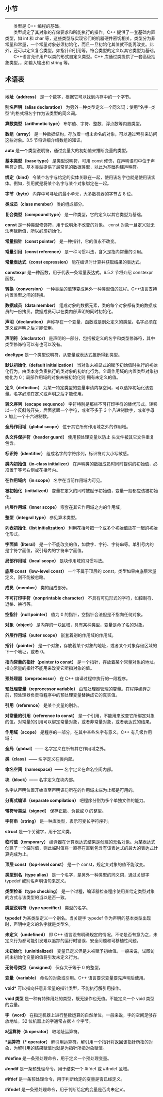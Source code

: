 ## 小节
---
&emsp;&emsp;类型是 C++ 编程的基础。  
&emsp;&emsp;类型规定了其对象的存储要求和所能执行的操作。C++ 提供了一套基础内置类型，如 int 和 char 等，这些类型与实现它们的机器硬件密切相关。类型分为非常量和常量，一个常量对象必须初始化，而且一旦初始化其值就不能再改变。此外，还可以定义复合类型，如指针和引用等。符合类型的定义以其它类型为基础。   
&emsp;&emsp;C++语言允许用户以类的形式自定义类型。C++ 库通过类提供了一套高级抽象类型，，如输入输出和 string 等。

## 术语表
---
**地址（address）** 是一个数字，根据它可以找到内存中的一个字节。   

**别名声明（alias declaration）** 为另外一种类型定义一个同义词：使用“名字=类型”的格式将名字作为该类型的同义词。   

**算数类型（arithmetic type）** 布尔值、字符、整数、浮点数等内置类型。  

**数组（array）** 是一种数据结构，存放着一组未命名的对象，可以通过索引来访问这些对象。3.5 节将详细介绍数组的知识。  

**auto** 是一个类型说明符，通过变量大的初始值来推断变量的类型。  

**基本类型（base type）** 是类型说明符，可用 const 修饰，在声明语句中位于声明符之前。基本类型提供了最常见的数据类型，以此为基础构建声明符。  

**绑定（bind）** 令某个名字与给定的实体关联在一起，使用该名字也就是使用该实体。例如，引用就是将某个名字与某个对象绑定在一起。  

**字节（byte）** 内存中可寻址的最小单元，大多数机器的字节占 8 位。  

**类成员（class member）** 类的组成部分。  

**复合类型（compound type）** 是一种类型，它的定义以其它类型为基础。  

**const** 是一种类型修饰符，用于说明永不改变的对象。 const 对象一旦定义就无法再赋新值，所以必须初始化。  

**常量指针（const pointer）** 是一种指针，它的值永不改变。  

**常量引用（const reference）** 是一种习惯叫法，含义是指向常量的引用。  

**常量表达式（const expression）** 能在编译时计算并获取结果的表达式。  

**constexpr** 是一种函数，用于代表一条常量表达式。6.5.2 节将介绍 constexpr 函数。  

**转换（conversion）** 一种类型的值转变成另外一种类型值的过程。C++语言支持内置类型之间的转换。  

**数据成员（data member）** 组成对象的数据元素，类的每个对象都有类的数据成员的一份拷贝。数据成员可以在类内部声明的同时初始化。  

**声明（declaration）** 声称存在一个变量、函数或是别处定义的类型。名字必须在定义或声明之后才能使用。  

**声明符（declarator）** 是声明的一部分，包括被定义的名字和类型修饰符，其中类型修饰符可以有也可以没有。  

**decltype** 是一个类型说明符，从变量或表达式推断得到类型。  

**默认初始化（default initialization）** 当对象未被显式的赋予初始值时执行的初始化行为。由类本身负责执行的类对象的初始化行为。全局作用域的内置类型对象初始化为 0；局部作用域的对象未被初始化则 拥有未定义的值。  

**定义（definition）** 为某一特定类型的变量申请内存空间，可以选择初始化该变量。名字必须在定义或声明之后才能使用。  

**转义序列（escape sequence）** 字符特别是那些不可打印字符的替代形式。转移以一个反斜线开头，后面紧跟一个字符，或者不多于 3 个八进制数字，或者字母 x 加上一个十六进制数。  

**全局作用域（global scope）** 位于其它所有作用域之外的作用域。  

**头文件保护符（header guard）** 使用预处理变量以防止 头文件被其它文件重复包含。  

**标识符（identifier）** 组成名字的字符序列，标识符对大小写敏感。  

**类内初始值（in-class initializer）** 在声明类的数据成员时同时提供的初始值，必须置于等号右侧或花括号内。  

**在作用域内（in scope）** 名字在当前作用域内可见。  

**被初始化（initialized）** 变量在定义的同时被赋予初始值，变量一般都应该被初始化。  

**内层作用域（inner scope）** 嵌套在其它作用域之内的作用域。  

**整型（integral type）** 参见算术类型。  

**列表初始化（list initialization）** 利用花括号把一个或多个初始值放在一起的初始化形式。  

**字面值（literal）** 是一个不能改变的值，如数字、字符、字符串等。单引号内的是字符字面值，双引号内的字符串字面值。  

**局部作用域（local scope）** 是块作用域的习惯叫法。  

**底层 const（low-level const）** 一个不属于顶层的 const，类型如果由底层常量定义，则不能被忽略。  

**成员（member）** 类的组成部分。  

**不可打印字符（nonprintable character）** 不具有可见形式的字符，如控制符、退格、换行等。  

**空指针（null pointer）** 值为 0 的指针，空指针合法但是不指向任何对象。  

**对象（object）** 是内存的一块区域，具有某种类型，变量是命了名的对象。  

**外层作用域（outer scope）** 嵌套着别的作用域的作用域。  

**指针（pointer）** 是一个对象，存放着某个对象的地址，或者某个对象存储区域的下一个地址，或者 0。  

**指向常量的指针（pointer to const）** 是一个指针，存放着某个常量对象的地址。指向常量的指针不能用来改变它所指对象的值。  

**预处理器（preprocessor）** 在 C++ 编译过程中执行的一段程序。  

**预处理变量（reprocessor variable）** 由预处理器管理的变量。在程序编译之前，预处理器负责将程序中的预处理变量替换成它的真实值。  

**引用（reference）** 是某个变量的别名。  

**对常量的引用（reference to const）** 是一个引用，不能用来改变它所绑定对象的值。对常量的引用可以绑定常量对象，或者非常量对象，或者表达式的结果。  

**作用域（scope）** 是程序的一部分，在其中某些名字有意义。C++ 有几级作用域：  

**全局（global）——** 名字定义在所有其它作用域之外。  

**类（class）——** 名字定义在类内部。  

**命名空间（namespace）——** 名字定义在命名空间内部。  

**块（block）——** 名字定义在块内部。  

名字从声明位置开始直至声明语句所在的作用域末端为止都是可用的。

**分离式编译（separate compilation）** 吧程序分割为多个单独文件的能力。  

**带符号类型（signed）** 保存正数、负数或 0 的整型。   

**字符串（string）** 是一种库类型，表示可变长字符序列。  

**struct** 是一个关键字，用于定义类。  

**临时值（temporary）** 编译器在计算表达式结果是创建的无名对象。为某表达式创建了一个临时值，则此临时值将一直存在直到包含有该表达式的最大的表达式计算完成为止。  

**顶层 const（top-level const）** 是一个 const，规定某对象的值不能改变。  

**类型别名（type alias）** 是一个名字，是另外一种类型的同义词，通过关键字 typedef 或别名声明语句来定义。  

**类型检查（type checking）** 是一个过程，编译器检查程序使用某给定类型对象的方式与该类型的当以是否一致。  

**类型说明符（type specifier）** 类型的名字。  

**typedef** 为某类型定义一个别名。当关键字 typedef 作为声明的基本类型出现时，声明中定义的名字就是类型名。  

**未定义（undefined）** 即 C++ 语言没有明确规定的情况。不论是否有意为之，未定义行为都可能引发难以追踪的运行时错误、安全问题和可移植性问题。   

**未初始化（uninitialized）** 变量已定义但是未被赋予初始值。一般来说，试图访问未初始化变量的值将引发未定义行为。   

**无符号类型（unsigned）** 保存大于等于 0 的整型。  

**变量（variable）** 命名的对象或引用。C++ 语言要求变量要先声明后使用。  

**void\*** 可以指向任意非常量的指针类型，不能执行解引用操作。  

**void 类型** 是一种有特殊用处的类型，既无操作也无值。不能定义一个 void 类型的变量。  

**字（word）** 在指定机器上进行整数运算的自然单位。一般来说，字的空间足够存放地址。32 位机器上的字通常占据 4 个字节。  

**&运算符（& operator）** 取地址运算符。   

**\*运算符（\* operator）** 解引用运算符。解引用一个指针将返回该指针所指的对象，为解引用的结果赋值也就是为指针所指对象赋值。  

**\#define** 是一条预处理命令，用于定义一个预处理变量。  

**\#endif** 是一条预处理命令，用于结束一个 #ifdef 或 #ifndef 区域。

**\#ifdef** 是一条预处理命令，用于判断给定的变量是否已经定义。   

**\#ifndef** 是一条预处理命令，用于判断给定的变量是否尚未定义。   
